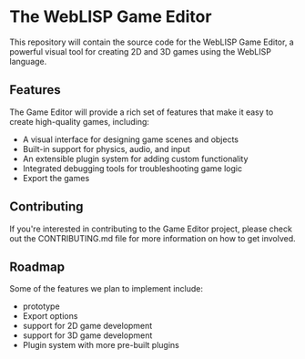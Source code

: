 # The WebLISP Game Editor

This repository will contain the source code for the WebLISP Game Editor, a powerful visual tool for creating 2D and 3D games using the WebLISP language.

## Features
The Game Editor will provide a rich set of features that make it easy to create high-quality games, including:

- A visual interface for designing game scenes and objects
- Built-in support for physics, audio, and input
- An extensible plugin system for adding custom functionality
- Integrated debugging tools for troubleshooting game logic
- Export the games

## Contributing
If you're interested in contributing to the Game Editor project, please check out the CONTRIBUTING.md file for more information on how to get involved.

## Roadmap
Some of the features we plan to implement include:

- prototype
- Export options
- support for 2D game development
- support for 3D game development
- Plugin system with more pre-built plugins
